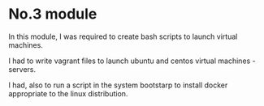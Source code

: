 # No.3 module

In this module, I was required to create bash scripts to launch virtual machines.

I had to write vagrant files to launch ubuntu and centos virtual machines - servers.

I had, also to run a script in the system bootstarp to install docker appropriate to the linux distribution.
